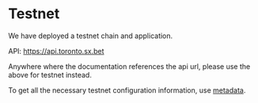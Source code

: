 # Testnet

We have deployed a testnet chain and application.

API: https://api.toronto.sx.bet

Anywhere where the documentation references the api url, please use the above for testnet instead. 

To get all the necessary testnet configuration information, use [metadata](#metadata).